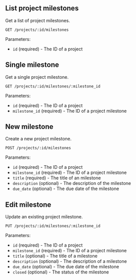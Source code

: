 ## List project milestones

Get a list of project milestones.

```
GET /projects/:id/milestones
```

Parameters:

+ `id` (required) - The ID of a project

## Single milestone

Get a single project milestone.

```
GET /projects/:id/milestones/:milestone_id
```

Parameters:

+ `id` (required) - The ID of a project
+ `milestone_id` (required) - The ID of a project milestone

## New milestone

Create a new project milestone.

```
POST /projects/:id/milestones
```

Parameters:

+ `id` (required) - The ID of a project
+ `milestone_id` (required) - The ID of a project milestone
+ `title` (required) - The title of an milestone
+ `description` (optional) - The description of the milestone
+ `due_date` (optional) - The due date of the milestone

## Edit milestone

Update an existing project milestone.

```
PUT /projects/:id/milestones/:milestone_id
```

Parameters:

+ `id` (required) - The ID of a project
+ `milestone_id` (required) - The ID of a project milestone
+ `title` (optional) - The title of a milestone
+ `description` (optional) - The description of a milestone
+ `due_date` (optional) - The due date of the milestone
+ `closed` (optional) - The status of the milestone
